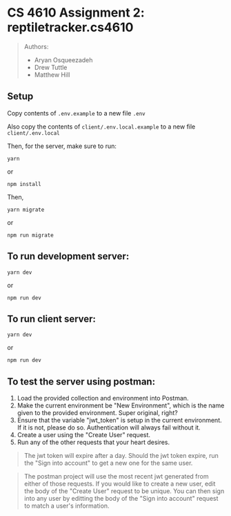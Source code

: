 # CS 4610 Assignment 2: reptiletracker.cs4610

> Authors:
> - Aryan Osqueezadeh
> - Drew Tuttle
> - Matthew Hill

## Setup

Copy contents of `.env.example` to a new file `.env`

Also copy the contents of `client/.env.local.example` to a new file `client/.env.local`

Then, for the server, make sure to run: 

```
yarn
```

or 

```
npm install
```
Then,

```
yarn migrate
```
or
```
npm run migrate
```


## To run development server:
```
yarn dev
```
or 
```
npm run dev
```

## To run client server:

```
yarn dev
```

or 

```
npm run dev
```

## To test the server using postman:

1. Load the provided collection and environment into Postman.
1. Make the current environment be "New Environment", which is the name given to the provided environment. Super original, right?
1. Ensure that the variable "jwt_token" is setup in the current environment. If it is not, please do so. Authentication will always fail without it.
1. Create a user using the "Create User" request.
1. Run any of the other requests that your heart desires.

> The jwt token will expire after a day. Should the jwt token expire, run the "Sign into account" to get a new one for the same user.

> The postman project will use the most recent jwt generated from either of those requests. If you would like to create a new user, edit the body of the "Create User" request to be unique. You can then sign into any user by editting the body of the "Sign into account" request to match a user's information.
